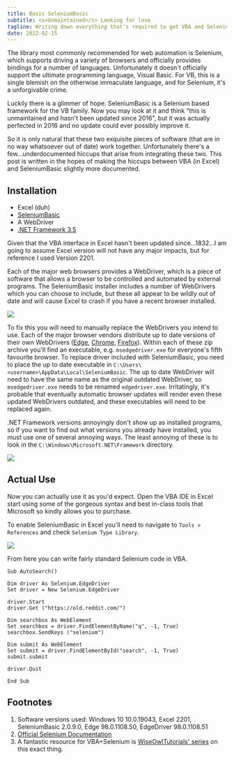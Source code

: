 ```yaml
---
title: Basic SeleniumBasic
subtitle: <s>Unmaintained</s> Looking for love
tagline: Writing down everything that's required to get VBA and Selenium to work together before link rot sets in.
date: 2022-02-15
---
```


The library most commonly recommended for web automation is Selenium, which supports driving a variety of browsers and officially provides bindings for a number of languages. Unfortunately it doesn't officially support the ultimate programming language, Visual Basic. For VB, this is a single blemish on the otherwise immaculate language, and for Selenium, it's a unforgivable crime.

Luckily there is a glimmer of hope. SeleniumBasic is a Selenium based framework for the VB family. Now you may look at it and think "this is unmaintained and hasn't been updated since 2016", but it was actually perfected in 2016 and no update could ever possibly improve it.

So it is only natural that these two exquisite pieces of software (that are in no way whatsoever out of date) work together. Unfortunately there's a few...underdocumented hiccups that arise from integrating these two. This post is written in the hopes of making the hiccups between VBA (in Excel) and SeleniumBasic slightly more documented.

## Installation

- Excel (duh)
- [SeleniumBasic](https://github.com/florentbr/SeleniumBasic/releases)
- A WebDriver
- [.NET Framework 3.5](https://www.microsoft.com/en-au/download/details.aspx?id=21)

Given that the VBA interface in Excel hasn't been updated since...1832...I am going to assume Excel version will not have any major impacts, but for reference I used Version 2201.

Each of the major web browsers provides a WebDriver, which is a piece of software that allows a browser to be controlled and automated by external programs. The SeleniumBasic installer includes a number of WebDrivers which you can choose to include, but these all appear to be wildly out of date and will cause Excel to crash if you have a recent browser installed.

![](seleniumbasic-installer.png)

To fix this you will need to manually replace the WebDrivers you intend to use. Each of the major browser vendors distribute up to date versions of their own WebDrivers ([Edge](https://developer.microsoft.com/en-us/microsoft-edge/tools/webdriver/), [Chrome](https://chromedriver.chromium.org/downloads), [Firefox](https://github.com/mozilla/geckodriver/releases)). Within each of these zip archive you'll find an executable, e.g. `msedgedriver.exe` for everyone's fifth favourite browser. To replace driver included with SeleniumBasic, you need to place the up to date executable in `C:\Users\<username>\AppData\Local\SeleniumBasic`. The up to date WebDriver will need to have the same name as the original outdated WebDriver, so `msedgedriver.exe` needs to be renamed `edgedriver.exe`. Irritatingly, it's probable that eventually automatic browser updates will render even these updated WebDrivers outdated, and these executables will need to be replaced again.

.NET Framework versions annoyingly don't show up as installed programs, so if you want to find out what versions you already have installed, you must use one of several annoying ways. The least annoying of these is to look in the `C:\Windows\Microsoft.NET\Framework` directory.

![](dotnet-frameworks.png)

## Actual Use

Now you can actually use it as you'd expect. Open the VBA IDE in Excel start using some of the gorgeous syntax and best in-class tools that Microsoft so kindly allows you to purchase.

To enable SeleniumBasic in Excel you'll need to navigate to `Tools > References` and check `Selenium Type Library`.

![](adding-reference.png)

From here you can write fairly standard Selenium code in VBA.

```VB
Sub AutoSearch()

Dim driver As Selenium.EdgeDriver
Set driver = New Selenium.EdgeDriver

driver.Start
driver.Get ("https://old.reddit.com/")

Dim searchbox As WebElement
Set searchbox = driver.FindElementByName("q", -1, True)
searchbox.SendKeys ("selenium")

Dim submit As WebElement
Set submit = driver.FindElementById("search", -1, True)
submit.submit

driver.Quit

End Sub
```

## Footnotes

1. Software versions used: Windows 10 10.0.19043, Excel 2201, SeleniumBasic 2.0.9.0, Edge 98.0.1108.50, EdgeDriver 98.0.1108.51
2. [Official Selenium Documentation](https://www.selenium.dev/documentation/overview/)
3. A fantastic resource for VBA+Selenium is [WiseOwlTutorials' series](https://youtube.com/playlist?list=PLNIs-AWhQzcl3xKvF8sVL4sWRWICj_clM) on this exact thing.
